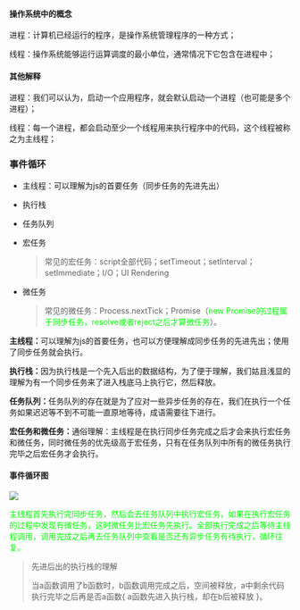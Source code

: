 #### 操作系统中的概念

进程：计算机已经运行的程序，是操作系统管理程序的一种方式；

线程：操作系统能够运行运算调度的最小单位，通常情况下它包含在进程中；

#### 其他解释

进程：我们可以认为，启动一个应用程序，就会默认启动一个进程（也可能是多个进程）；

线程：每一个进程，都会启动至少一个线程用来执行程序中的代码，这个线程被称之为主线程；

### 事件循环

- 主线程：可以理解为js的首要任务（同步任务的先进先出）

- 执行栈

- 任务队列

- 宏任务

  > 常见的宏任务：script全部代码；setTimeout；setInterval；setImmediate；I/O；UI Rendering

- 微任务

  > 常见的微任务：Process.nextTick；Promise（<font color='#0f0'>new Promise的过程属于同步任务，resolve或者reject之后才算微任务</font>）。

<strong>主线程：</strong>可以理解为js的首要任务，也可以方便理解成同步任务的先进先出；使用了同步任务就会执行。

<strong>执行栈：</strong>因为执行栈是一个先入后出的数据结构，为了便于理解，我们姑且浅显的理解为有一个同步任务来了进入栈底马上执行它，然后释放。

<strong>任务队列：</strong>任务队列的存在就是为了应对一些异步任务的存在，我们在执行一个任务如果迟迟等不到不可能一直原地等待，成语需要往下进行。

<strong>宏任务和微任务：</strong>通俗理解：主线程是在执行同步任务完成之后才会来执行宏任务和微任务，同时微任务的优先级高于宏任务，只有在任务队列中所有的微任务执行完毕之后宏任务才会执行。

#### 事件循环图

<img src='https://pic2.zhimg.com/v2-85cd6acf63658689a7a0b00749d6b695_r.jpg'>

<font color='#0f0'>主线程首先执行完同步任务，然后会去任务队列中执行宏任务，如果在执行宏任务的过程中发现有微任务，这时微任务比宏任务先执行。全部执行完成之后等待主线程调用，调用完成之后再去任务队列中查看是否还有异步任务有待执行，循环往复。</font>

> 先进后出的执行栈的理解
>
> 当a函数调用了b函数时，b函数调用完成之后，空间被释放，a中剩余代码执行完毕之后再是否a函数{ a函数先进入执行栈，却在b后被释放 }。